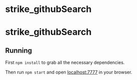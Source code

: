 # strike_githubSearch
# strike_githubSearch

## Running

First `npm install` to grab all the necessary dependencies. 

Then run `npm start` and open <localhost:7777> in your browser.

